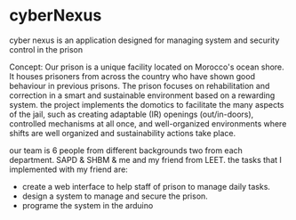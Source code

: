 # cyberNexus
cyber nexus  is an application designed for managing system and security control in the prison

Concept:
Our prison is a unique facility located on Morocco's ocean shore. It houses prisoners from across the country who have shown good behaviour in previous prisons. The prison focuses on rehabilitation and correction in a smart and sustainable environment based on a rewarding system.
the project implements the domotics to facilitate the many aspects of the jail, such as creating adaptable (IR) openings (out/in-doors), controlled mechanisms at all once, and well-organized environments where shifts are well organized and sustainability actions take place.

our team is 6 people from different backgrounds two from each department. SAPD & SHBM & me and my friend from LEET.
the tasks that I implemented with my friend are:
- create a web interface to help staff of prison to manage daily tasks.
- design a system to manage and secure the prison.
- programe the system in the arduino 
